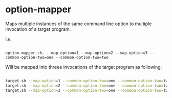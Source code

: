 # option-mapper

Maps multiple instances of the same command line option to multiple invocation of a target program.

I.e.

```

option-mapper.sh. --map-option=1 --map-option=2 --map-option=3 --common-option-two=one --common-option-two=two

```

Will be mapped into threee invocations of the target program as following:

```bash

target.sh --map-option=1 --common-option-two=one --common-option-two=two
target.sh --map-option=2 --common-option-two=one --common-option-two=two
target.sh --map-option=3 --common-option-two=one --common-option-two=two

```


